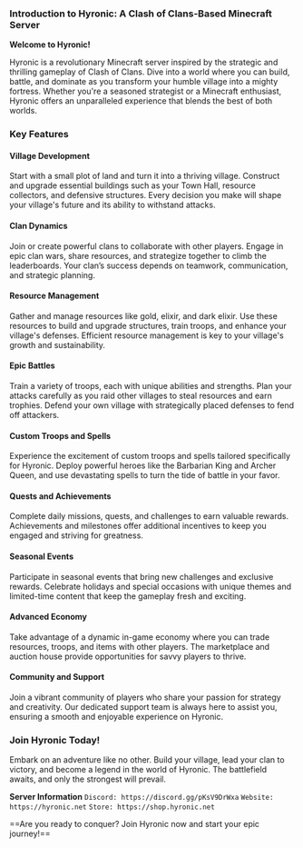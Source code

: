 
### Introduction to Hyronic: A Clash of Clans-Based Minecraft Server

**Welcome to Hyronic!**

Hyronic is a revolutionary Minecraft server inspired by the strategic and thrilling gameplay of Clash of Clans. Dive into a world where you can build, battle, and dominate as you transform your humble village into a mighty fortress. Whether you're a seasoned strategist or a Minecraft enthusiast, Hyronic offers an unparalleled experience that blends the best of both worlds.

### Key Features

#### **Village Development**
Start with a small plot of land and turn it into a thriving village. Construct and upgrade essential buildings such as your Town Hall, resource collectors, and defensive structures. Every decision you make will shape your village's future and its ability to withstand attacks.

#### **Clan Dynamics**
Join or create powerful clans to collaborate with other players. Engage in epic clan wars, share resources, and strategize together to climb the leaderboards. Your clan’s success depends on teamwork, communication, and strategic planning.

#### **Resource Management**
Gather and manage resources like gold, elixir, and dark elixir. Use these resources to build and upgrade structures, train troops, and enhance your village's defenses. Efficient resource management is key to your village's growth and sustainability.

#### **Epic Battles**
Train a variety of troops, each with unique abilities and strengths. Plan your attacks carefully as you raid other villages to steal resources and earn trophies. Defend your own village with strategically placed defenses to fend off attackers.

#### **Custom Troops and Spells**
Experience the excitement of custom troops and spells tailored specifically for Hyronic. Deploy powerful heroes like the Barbarian King and Archer Queen, and use devastating spells to turn the tide of battle in your favor.

#### **Quests and Achievements**
Complete daily missions, quests, and challenges to earn valuable rewards. Achievements and milestones offer additional incentives to keep you engaged and striving for greatness.

#### **Seasonal Events**
Participate in seasonal events that bring new challenges and exclusive rewards. Celebrate holidays and special occasions with unique themes and limited-time content that keep the gameplay fresh and exciting.

#### **Advanced Economy**
Take advantage of a dynamic in-game economy where you can trade resources, troops, and items with other players. The marketplace and auction house provide opportunities for savvy players to thrive.

#### **Community and Support**
Join a vibrant community of players who share your passion for strategy and creativity. Our dedicated support team is always here to assist you, ensuring a smooth and enjoyable experience on Hyronic.

### Join Hyronic Today!

Embark on an adventure like no other. Build your village, lead your clan to victory, and become a legend in the world of Hyronic. The battlefield awaits, and only the strongest will prevail.

**Server Information**
`Discord: https://discord.gg/pKsV9DrWxa`
`Website: https://hyronic.net`
`Store: https://shop.hyronic.net`

==Are you ready to conquer? Join Hyronic now and start your epic journey!==
